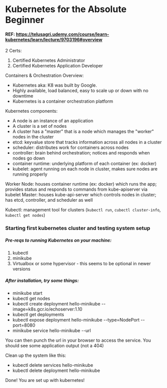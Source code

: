 # Kubernetes for the Absolute Beginner

#### REF: https://telusagri.udemy.com/course/learn-kubernetes/learn/lecture/9703196#overview

2 Certs:
1.  Certified Kubernetes Administrator
2.  Certified Kubernetes Application Developer

Containers & Orchestration Overview:
* Kubernetes aka: K8 was built by Google.
* Highly available, load balanced, easy to scale up or down with no downtime
* Kubernetes is a container orchestration platform

Kubernetes components:
* A node is an instance of an application
* A cluster is a set of nodes
* A cluster has a "master" that is a node which manages the "worker" nodes in the cluster
* etcd: keyvalue store that tracks information across all nodes in a cluster
* scheduler: distributes work for containers across nodes
* controller: brain behind orchestration; notices and responds when nodes go down
* container runtime: underlying platform of each container (ex: docker)
* kubelet: agent running on each node in cluster, makes sure nodes are running properly

Worker Node: houses container runtime (ex: docker) which runs the app; provides status and responds to commands from kube-apiserver via kubelet
Master: houses kube-api-server which controls nodes in cluster; has etcd, controller, and scheduler as well

Kubectl: management tool for clusters (`kubectl run`, `cubectl cluster-info`, `kubectl get nodes`)

### Starting first kubernetes cluster and testing system setup

##### Pre-reqs to running Kubernetes on your machine:
1. kubectl
2. minikube
3. Virtualbox or some hypervisor - this seems to be optional in newer versions

##### After installation, try some things:
* minikube start
* kubectl get nodes
* kubectl create deployment hello-minikube --image=k8s.gcr.io/echoserver:1.10
* kubectl get deployments
* kubectl expose deployment hello-minikube --type=NodePort --port=8080
* minikube service hello-minikube --url

You can then punch the url in your browser to access the service. You should see some application output (not a 404)

Clean up the system like this:
* kubectl delete services hello-minikube
* kubectl delete deployment hello-minikube

Done! You are set up with kubernetes!
